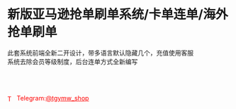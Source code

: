 # 新版亚马逊抢单刷单系统/卡单连单/海外抢单刷单

此套系统前端全新二开设计，带多语言默认隐藏几个，充值使用客服<br>系统去除会员等级制度，后台连单方式全新编写<br><br><br><br>




<p style="color: red;"><img src="https://cdn-icons-png.flaticon.com/512/2111/2111646.png" alt="Telegram Icon" style="width: 16px; vertical-align: middle; margin-right: 5px;">Telegram:<a href="https://t.me/tgymw_shop" style="color: red;">@tgymw_shop</a></p>
